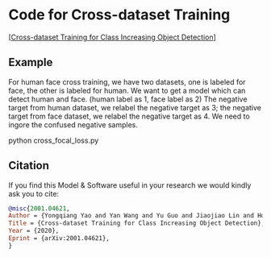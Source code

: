 # Code for Cross-dataset Training

[[Cross-dataset Training for Class Increasing Object Detection](http://arxiv.org/abs/2001.04621)]

## Example
For human face cross training, we have two datasets, one is labeled for face, the other is labeled for human. We want to get a model which can detect human and face. (human label as 1, face label as 2)
The negative target from human dataset, we relabel the negative target as 3; the negative target from face dataset, we relabel the negative target as 4. We need to ingore the confused negative samples.

python cross_focal_loss.py


## Citation

If you find this Model & Software useful in your research we would kindly ask you to cite:

```bibtex
@misc{2001.04621,
Author = {Yongqiang Yao and Yan Wang and Yu Guo and Jiaojiao Lin and Hongwei Qin and Junjie Yan},
Title = {Cross-dataset Training for Class Increasing Object Detection},
Year = {2020},
Eprint = {arXiv:2001.04621},
}
```
